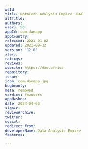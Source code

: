 ```yaml
---
wsId: 
title: DataTech Analysis Empire- DAE
altTitle: 
authors: 
users: 50
appId: com.daeapp
appCountry: 
released: 2021-01-02
updated: 2021-09-12
version: '12.0'
stars: 
ratings: 
reviews: 
website: https://dae.africa
repository: 
issue: 
icon: com.daeapp.jpg
bugbounty: 
meta: removed
verdict: fewusers
appHashes: 
date: 2024-04-03
signer: 
reviewArchive: 
twitter: 
social: 
redirect_from: 
developerName: Data Analysis Empire
features: 

---
```


